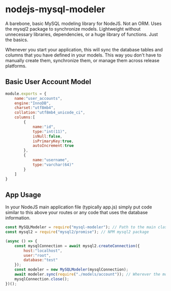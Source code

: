 
# nodejs-mysql-modeler
A barebone, basic MySQL modeling library for NodeJS. Not an ORM. Uses the mysql2 package to synchronize models. Lightweight without unnecessary libraries, dependencies, or a huge library of functions. Just the basics.

Whenever you start your application, this will sync the database tables and columns that you have defined in your models. This way you don't have to manually create them, synchronize them, or manage them across release platforms.

## Basic User Account Model
```js
module.exports = {
	name:"user_accounts",
	engine:"InnoDB",
	charset:"utf8mb4",
	collation:"utf8mb4_unicode_ci",
	columns:[
		{
			name:"id",
			type:"int(11)",
			isNull:false,
			isPrimaryKey:true,
			autoIncrement:true
		},
		{
			name:"username",
			type:"varchar(64)"
		}
	]
}
```

## App Usage
In your NodeJS main application file (typically app.js) simply put code similar to this above your routes or any code that uses the database information.

```js
const MySQLModeler = require("mysql-modeler"); // Path to the main class
const mysql2 = require("mysql2/promise"); // NPM mysql2 package

(async () => {
	const mysqlConnection = await mysql2.createConnection({
		host:"localhost",
		user:"root",
		database:"test"
	});
	const modeler = new MySQLModeler(mysqlConnection);
	await modeler.sync(require("./models/account")); // Wherever the model for the account is (js file)
	mysqlConnection.close();
})();
```
